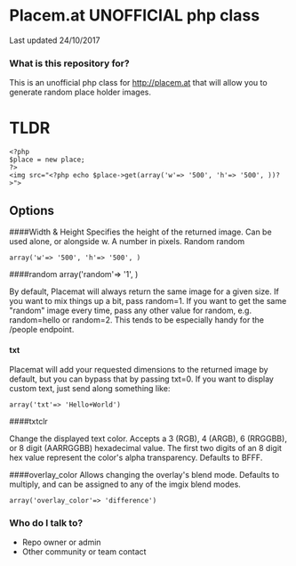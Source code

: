 # Placem.at UNOFFICIAL php class 
Last updated 24/10/2017
### What is this repository for? ###
This is an unofficial php class for http://placem.at that will allow you to generate random place holder images. 

# TLDR

    <?php 
	$place = new place;
	?>
	<img src="<?php echo $place->get(array('w'=> '500', 'h'=> '500', ))?>">




## Options 

####Width & Height
Specifies the height of the returned image. Can be used alone, or alongside w. A number in pixels.
Random random

    array('w'=> '500', 'h'=> '500', )


####random
    array('random'=> '1', )

By default, Placemat will always return the same image for a given size. If you want to mix things up a bit, pass random=1. If you want to get the same "random" image every time, pass any other value for random, e.g. random=hello or random=2. This tends to be especially handy for the /people endpoint.

#### txt

Placemat will add your requested dimensions to the returned image by default, but you can bypass that by passing txt=0. If you want to display custom text, just send along something like: 

    array('txt'=> 'Hello+World')

####txtclr

Change the displayed text color. Accepts a 3 (RGB), 4 (ARGB), 6 (RRGGBB), or 8 digit (AARRGGBB) hexadecimal value. The first two digits of an 8 digit hex value represent the color's alpha transparency. Defaults to BFFF.

####overlay_color
Allows changing the overlay's blend mode. Defaults to multiply, and can be assigned to any of the imgix blend modes.

    array('overlay_color'=> 'difference')


### Who do I talk to? ###
* Repo owner or admin
* Other community or team contact
